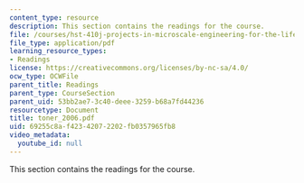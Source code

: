 ```yaml
---
content_type: resource
description: This section contains the readings for the course.
file: /courses/hst-410j-projects-in-microscale-engineering-for-the-life-sciences-spring-2007/69255c8af42342072202fb0357965fb8_toner_2006.pdf
file_type: application/pdf
learning_resource_types:
- Readings
license: https://creativecommons.org/licenses/by-nc-sa/4.0/
ocw_type: OCWFile
parent_title: Readings
parent_type: CourseSection
parent_uid: 53bb2ae7-3c40-deee-3259-b68a7fd44236
resourcetype: Document
title: toner_2006.pdf
uid: 69255c8a-f423-4207-2202-fb0357965fb8
video_metadata:
  youtube_id: null
---
```

This section contains the readings for the course.